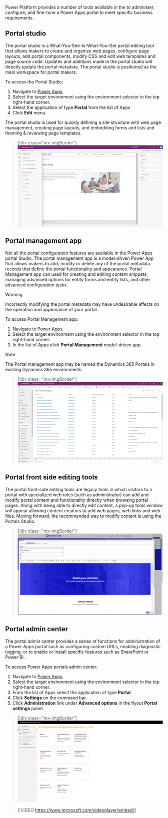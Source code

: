 Power Platform provides a number of tools available in the to administer, configure, and fine-tune a Power Apps portal to meet specific business requirements.

## Portal studio

The portal studio is a What-You-See-Is-What-You-Get portal editing tool that allows makers to create and organize web pages, configure page layouts, add portal components, modify CSS and edit web templates and page source code.  Updates and additions made in the portal studio will directly update the portal metadata. The portal studio is positioned as the main workspace for portal makers.

To access the Portal Studio:

1. Navigate to [Power Apps](https://make.powerapps.com/?azure-portal=true).
1. Select the target environment using the environment selector in the top right-hand corner.
1. Select the application of type **Portal** from the list of Apps
1. Click **Edit** menu.

The portal studio is used for quickly defining a site structure with web page management, creating page layouts, and embedding forms and lists and theming & reviewing page templates.

> [!div class="mx-imgBorder"]
> [![Portal Studio](../media/3-portal-studio-ss.png)](../media/3-portal-studio-ss.png#lightbox)

## Portal management app

Not all the portal configuration features are available in the Power Apps portal Studio.  The portal management app is a model-driven Power App that allows makers to add, modify or delete any of the portal metadata records that define the portal functionality and appearance. Portal Management app can used for creating and editing content snippets, managing advanced options for entity forms and entity lists, and other advanced configuration tasks.

> [!WARNING]
> Incorrectly modifying the portal metadata may have undesirable affects on the operation and appearance of your portal.

To access Portal Management app:

1. Navigate to [Power Apps](https://make.powerapps.com/?azure-portal=true).
1. Select the target environment using the environment selector in the top right-hand corner.
1. In the list of Apps click **Portal Management** model-driven app.

> [!NOTE]
> The Portal management app may be named the Dynamics 365 Portals in existing Dynamics 365 environments.

> [!div class="mx-imgBorder"]
> [![Portal Management App](../media/3-portals-management-app-ss.png)](../media/3-portals-management-app-ss.png#lightbox)

## Portal front side editing tools

The portal front-side editing tools are legacy tools in which visitors to a portal with specialized web roles (such as administrator) can add and modify portal content and functionality directly when browsing portal pages. Along with being able to directly edit content, a pop-up tools window will appear allowing content creators to add web pages, web links and web files.  Moving forward, the recommended way to modify content is using the Portals Studio.

> [!div class="mx-imgBorder"]
> [![Portal Management App](../media/3-front-side-edit-portals-ss.png)](../media/3-front-side-edit-portals-ss.png#lightbox)

## Portal admin center

The portal admin center provides a series of functions for administration of a Power Apps portal such as configuring custom URLs, enabling diagnostic logging, or to enable or install specific features such as SharePoint or Power BI.

To access Power Apps portals admin center:

1. Navigate to [Power Apps](https://make.powerapps.com/?azure-portal=true).
1. Select the target environment using the environment selector in the top right-hand corner.
1. From the list of Apps select the application of type **Portal**.
1. Click **Settings** on the command bar.
1. Click **Administration** link under **Advanced options** in the flyout **Portal settings** panel.

> [!div class="mx-imgBorder"]
> [![Portal admin center](../media/3-portals-admin-center-ss.png)](../media/3-portals-admin-center-ss.png#lightbox)

> [!VIDEO https://www.microsoft.com/videoplayer/embed/]

